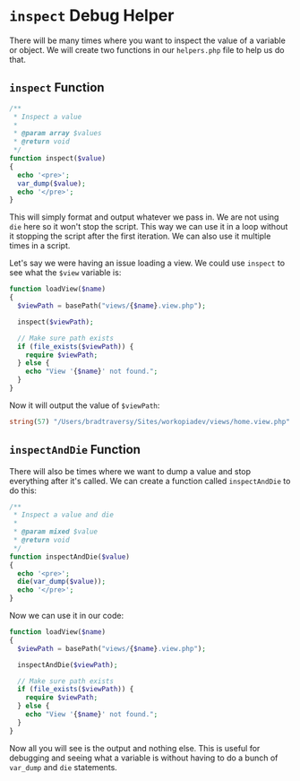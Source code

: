 # `inspect` Debug Helper

There will be many times where you want to inspect the value of a variable or object. We will create two functions in our `helpers.php` file to help us do that.

## `inspect` Function

```php
/**
 * Inspect a value
 *
 * @param array $values
 * @return void
 */
function inspect($value)
{
  echo '<pre>';
  var_dump($value);
  echo '</pre>';
}
```

This will simply format and output whatever we pass in. We are not using `die` here so it won't stop the script. This way we can use it in a loop without it stopping the script after the first iteration. We can also use it multiple times in a script.

Let's say we were having an issue loading a view. We could use `inspect` to see what the `$view` variable is:

```php
function loadView($name)
{
  $viewPath = basePath("views/{$name}.view.php");

  inspect($viewPath);

  // Make sure path exists
  if (file_exists($viewPath)) {
    require $viewPath;
  } else {
    echo "View '{$name}' not found.";
  }
}
```

Now it will output the value of `$viewPath`:

```php
string(57) "/Users/bradtraversy/Sites/workopiadev/views/home.view.php"
```

## `inspectAndDie` Function

There will also be times where we want to dump a value and stop everything after it's called. We can create a function called `inspectAndDie` to do this:

```php
/**
 * Inspect a value and die
 *
 * @param mixed $value
 * @return void
 */
function inspectAndDie($value)
{
  echo '<pre>';
  die(var_dump($value));
  echo '</pre>';
}
```

Now we can use it in our code:

```php
function loadView($name)
{
  $viewPath = basePath("views/{$name}.view.php");

  inspectAndDie($viewPath);

  // Make sure path exists
  if (file_exists($viewPath)) {
    require $viewPath;
  } else {
    echo "View '{$name}' not found.";
  }
}
```

Now all you will see is the output and nothing else. This is useful for debugging and seeing what a variable is without having to do a bunch of `var_dump` and `die` statements.
